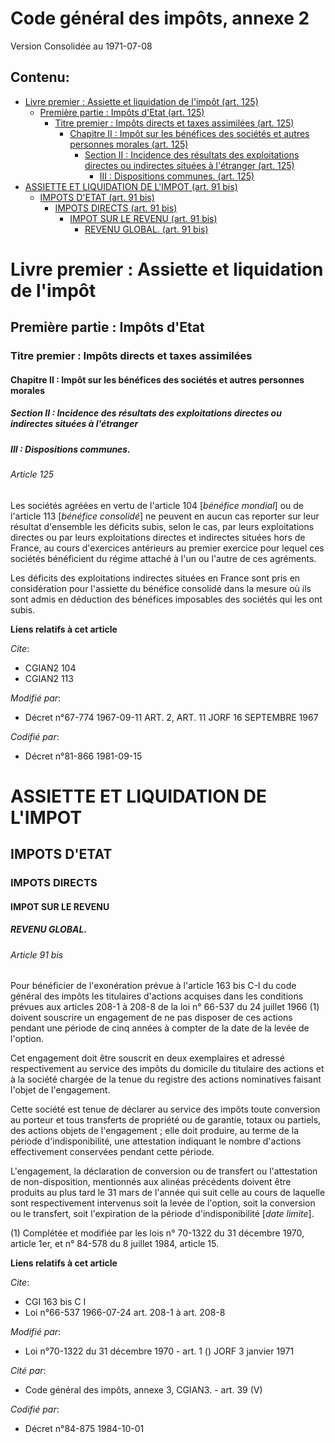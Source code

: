 # Code général des impôts, annexe 2  
Version Consolidée au 1971-07-08
## Contenu: 
  - [Livre premier : Assiette et liquidation de l'impôt (art. 125)](#1)
    - [Première partie : Impôts d'Etat (art. 125)](#2)
      - [Titre premier : Impôts directs et taxes assimilées (art. 125)](#3)
        - [Chapitre II : Impôt sur les bénéfices des sociétés et autres personnes morales (art. 125)](#4)
          - [Section II : Incidence des résultats des exploitations directes ou indirectes situées à l'étranger (art. 125)](#5)
            - [III : Dispositions communes. (art. 125)](#6)
  - [ASSIETTE ET LIQUIDATION DE L'IMPOT (art. 91 bis)](#7)
    - [IMPOTS D'ETAT (art. 91 bis)](#8)
      - [IMPOTS DIRECTS (art. 91 bis)](#9)
        - [IMPOT SUR LE REVENU (art. 91 bis)](#10)
          - [REVENU GLOBAL. (art. 91 bis)](#11)
# Livre premier : Assiette et liquidation de l'impôt<a id=1></a>

## Première partie : Impôts d'Etat<a id=2></a>

### Titre premier : Impôts directs et taxes assimilées<a id=3></a>

#### Chapitre II : Impôt sur les bénéfices des sociétés et autres personnes morales<a id=4></a>

##### Section II : Incidence des résultats des exploitations directes ou indirectes situées à l'étranger<a id=5></a>

##### III : Dispositions communes.<a id=6></a>

###### Article 125

Les sociétés agréées en vertu de l'article 104 [*bénéfice mondial*] ou de l'article 113 [*bénéfice consolidé*] ne peuvent en
aucun cas reporter sur leur résultat d'ensemble les déficits subis, selon le cas, par leurs exploitations directes ou par
leurs exploitations directes et indirectes situées hors de France, au cours d'exercices antérieurs au premier exercice pour
lequel ces sociétés bénéficient du régime attaché à l'un ou l'autre de ces agréments.

Les déficits des exploitations indirectes situées en France sont pris en considération pour l'assiette du bénéfice consolidé
dans la mesure où ils sont admis en déduction des bénéfices imposables des sociétés qui les ont subis.

**Liens relatifs à cet article**

_Cite_:

  - CGIAN2 104
  - CGIAN2 113

_Modifié par_:

  - Décret n°67-774 1967-09-11 ART. 2, ART. 11 JORF 16 SEPTEMBRE 1967

_Codifié par_:

  - Décret n°81-866 1981-09-15


# ASSIETTE ET LIQUIDATION DE L'IMPOT<a id=7></a>

## IMPOTS D'ETAT<a id=8></a>

### IMPOTS DIRECTS<a id=9></a>

#### IMPOT SUR LE REVENU<a id=10></a>

##### REVENU GLOBAL.<a id=11></a>

###### Article 91 bis

Pour bénéficier de l'exonération prévue à l'article 163 bis C-I du code général des impôts les titulaires d'actions acquises
dans les conditions prévues aux articles 208-1 à 208-8 de la loi n° 66-537 du 24 juillet 1966 (1) doivent souscrire un
engagement de ne pas disposer de ces actions pendant une période de cinq années à compter de la date de la levée de l'option.

Cet engagement doit être souscrit en deux exemplaires et adressé respectivement au service des impôts du domicile du
titulaire des actions et à la société chargée de la tenue du registre des actions nominatives faisant l'objet de
l'engagement.

Cette société est tenue de déclarer au service des impôts toute conversion au porteur et tous transferts de propriété ou de
garantie, totaux ou partiels, des actions objets de l'engagement ; elle doit produire, au terme de la période
d'indisponibilité, une attestation indiquant le nombre d'actions effectivement conservées pendant cette période.

L'engagement, la déclaration de conversion ou de transfert ou l'attestation de non-disposition, mentionnés aux alinéas
précédents doivent être produits au plus tard le 31 mars de l'année qui suit celle au cours de laquelle sont respectivement
intervenus soit la levée de l'option, soit la conversion ou le transfert, soit l'expiration de la période d'indisponibilité
[*date limite*].

(1) Complétée et modifiée par les lois n° 70-1322 du 31 décembre 1970, article 1er, et n° 84-578 du 8 juillet 1984, article
15.

**Liens relatifs à cet article**

_Cite_:

  - CGI 163 bis C I
  - Loi n°66-537 1966-07-24 art. 208-1 à art. 208-8

_Modifié par_:

  - Loi n°70-1322 du 31 décembre 1970 - art. 1 () JORF 3 janvier 1971

_Cité par_:

  - Code général des impôts, annexe 3, CGIAN3. - art. 39 (V)

_Codifié par_:

  - Décret n°84-875 1984-10-01


